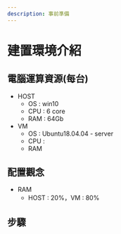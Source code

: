 ```yaml
---
description: 事前準備
---
```


# 建置環境介紹

## 電腦運算資源\(每台\)

* HOST
  * OS : win10
  * CPU : 6 core
  * RAM : 64Gb
* VM
  * OS : Ubuntu18.04.04 - server
  * CPU :
  * RAM

## 配置觀念

* RAM
  * HOST : 20%，VM : 80%



## 步驟



